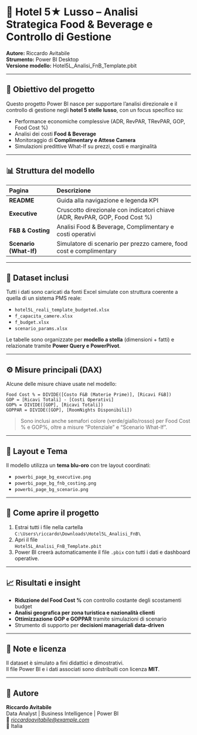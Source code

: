 # 🏨 Hotel 5★ Lusso – Analisi Strategica Food & Beverage e Controllo di Gestione
**Autore:** Riccardo Avitabile  
**Strumento:** Power BI Desktop  
**Versione modello:** Hotel5L_Analisi_FnB_Template.pbit  

---

## 🎯 Obiettivo del progetto
Questo progetto Power BI nasce per supportare l’analisi direzionale e il controllo di gestione negli **hotel 5 stelle lusso**, con un focus specifico su:

- Performance economiche complessive (ADR, RevPAR, TRevPAR, GOP, Food Cost %)
- Analisi dei costi **Food & Beverage**
- Monitoraggio di **Complimentary e Attese Camera**
- Simulazioni predittive What-If su prezzi, costi e marginalità

---

## 📊 Struttura del modello

| Pagina | Descrizione |
|:-------|:-------------|
| **README** | Guida alla navigazione e legenda KPI |
| **Executive** | Cruscotto direzionale con indicatori chiave (ADR, RevPAR, GOP, Food Cost %) |
| **F&B & Costing** | Analisi Food & Beverage, Complimentary e costi operativi |
| **Scenario (What-If)** | Simulatore di scenario per prezzo camere, food cost e complimentary |

---

## 📂 Dataset inclusi
Tutti i dati sono caricati da fonti Excel simulate con struttura coerente a quella di un sistema PMS reale:

- `hotel5L_reali_template_budgeted.xlsx`  
- `f_capacita_camere.xlsx`  
- `f_budget.xlsx`  
- `scenario_params.xlsx`  

Le tabelle sono organizzate per **modello a stella** (dimensioni + fatti) e relazionate tramite **Power Query e PowerPivot**.

---

## ⚙️ Misure principali (DAX)
Alcune delle misure chiave usate nel modello:

```DAX
Food Cost % = DIVIDE([Costo F&B (Materie Prime)], [Ricavi F&B])
GOP = [Ricavi Totali] - [Costi Operativi]
GOP% = DIVIDE([GOP], [Ricavi Totali])
GOPPAR = DIVIDE([GOP], [RoomNights Disponibili])
```

> Sono inclusi anche semafori colore (verde/giallo/rosso) per Food Cost % e GOP%, oltre a misure “Potenziale” e “Scenario What-If”.

---

## 🎨 Layout e Tema
Il modello utilizza un **tema blu-oro** con tre layout coordinati:

- `powerbi_page_bg_executive.png`
- `powerbi_page_bg_fnb_costing.png`
- `powerbi_page_bg_scenario.png`

---

## 🚀 Come aprire il progetto
1. Estrai tutti i file nella cartella  
   `C:\Users\riccardo\Downloads\Hotel5L_Analisi_FnB\`
2. Apri il file  
   `Hotel5L_Analisi_FnB_Template.pbit`  
3. Power BI creerà automaticamente il file `.pbix` con tutti i dati e dashboard operative.

---

## 📈 Risultati e insight
- **Riduzione del Food Cost %** con controllo costante degli scostamenti budget
- **Analisi geografica per zona turistica e nazionalità clienti**
- **Ottimizzazione GOP e GOPPAR** tramite simulazioni di scenario
- Strumento di supporto per **decisioni manageriali data-driven**

---

## 🧾 Note e licenza
Il dataset è simulato a fini didattici e dimostrativi.  
Il file Power BI e i dati associati sono distribuiti con licenza **MIT**.

---

## 👤 Autore
**Riccardo Avitabile**  
Data Analyst | Business Intelligence | Power BI  
📧 *riccardoavitabile@example.com*  
📍 Italia  
